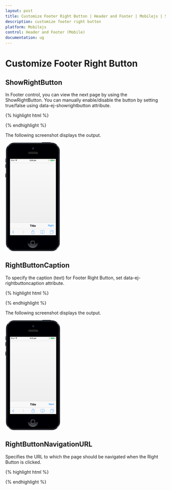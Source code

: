 ```yaml
---
layout: post
title: Customize Footer Right Button | Header and Footer | Mobilejs | Syncfusion
description: customize footer right button
platform: Mobilejs
control: Header and Footer (Mobile)
documentation: ug
---
```


# Customize Footer Right Button

## ShowRightButton

In Footer control, you can view the next page by using the ShowRightButton. You can manually enable/disable the button by setting true/false using data-ej-showrightbutton attribute.

{% highlight html %}

<div id="footer_sample" data-role="ejmfooter" data-ej-showrightbutton=true ></div>  

{% endhighlight %}

The following screenshot displays the output.

![](Customize-Footer-Right-Button_images/Customize-Footer-Right-Button_img1.png)

## RightButtonCaption

To specify the caption (text) for Footer Right Button, set data-ej-rightbuttoncaption attribute. 

{% highlight html %}

<div id="footer_sample" data-role="ejmfooter" data-ej-showrightbutton="true" data-ej-rightbuttoncaption="Next" ></div>

{% endhighlight %}

The following screenshot displays the output.

![](Customize-Footer-Right-Button_images/Customize-Footer-Right-Button_img2.png)

## RightButtonNavigationURL

Specifies the URL to which the page should be navigated when the Right Button is clicked.

{% highlight html %}

<div id="footer_sample" data-role="ejmfooter" data-ej-showrightbutton="true" data-ej-rightbuttonnavigationurl="" ></div>

{% endhighlight %}